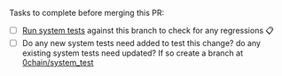 Tasks to complete before merging this PR:
- [ ] [Run system tests](https://github.com/0chain/0chain/actions/workflows/system_tests.yml) against this branch to check for any regressions :clipboard:
- [ ]  Do any new system tests need added to test this change? do any existing system tests need updated? If so create a branch at [0chain/system_test](https://github.com/0chain/system_test)